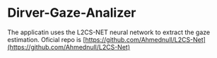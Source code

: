 # Dirver-Gaze-Analizer

The applicatin uses the L2CS-NET neural network to extract the gaze estimation. Oficial repo is [https://github.com/Ahmednull/L2CS-Net](https://github.com/Ahmednull/L2CS-Net)
